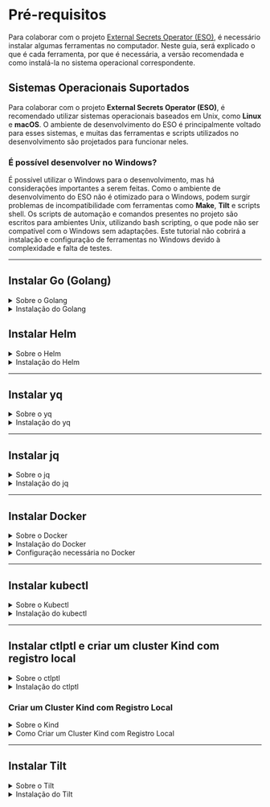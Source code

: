 # Pré-requisitos

Para colaborar com o projeto [External Secrets Operator (ESO)](https://external-secrets.io/latest/), é necessário instalar algumas ferramentas no computador. Neste guia, será explicado o que é cada ferramenta, por que é necessária, a versão recomendada e como instalá-la no sistema operacional correspondente.

## Sistemas Operacionais Suportados

Para colaborar com o projeto **External Secrets Operator (ESO)**, é recomendado utilizar sistemas operacionais baseados em Unix, como **Linux** e **macOS**. O ambiente de desenvolvimento do ESO é principalmente voltado para esses sistemas, e muitas das ferramentas e scripts utilizados no desenvolvimento são projetados para funcionar neles.

### É possível desenvolver no Windows?

É possível utilizar o Windows para o desenvolvimento, mas há considerações importantes a serem feitas. Como o ambiente de desenvolvimento do ESO não é otimizado para o Windows, podem surgir problemas de incompatibilidade com ferramentas como **Make**, **Tilt** e scripts shell. Os scripts de automação e comandos presentes no projeto são escritos para ambientes Unix, utilizando bash scripting, o que pode não ser compatível com o Windows sem adaptações. Este tutorial não cobrirá a instalação e configuração de ferramentas no Windows devido à complexidade e falta de testes.

---

## Instalar Go (Golang)

<details>
  <summary>Sobre o Golang</summary>

### O que é Go?

Go, também conhecido como Golang, é uma linguagem de programação criada pelo Google. É conhecida por ser eficiente, fácil de aprender e excelente para desenvolver aplicativos rápidos e escaláveis.

### Por que é necessário Go?

No projeto **External Secrets Operator**, Go é utilizado para desenvolver partes fundamentais do código. É necessário para compilar, executar e contribuir com o código-fonte do projeto.

</details>

<details>
  <summary>Instalação do Golang</summary>

### Versão Necessária

- **Versão mínima:** Go 1.20 ou superior.
- **Versão recomendada:** Go 1.23.3

> Durante o desenvolvimento deste guia, a versão mais recente do Go é a **1.23.3**, a qual funcionou perfeitamente com o projeto **External Secrets Operator**. Versões anteriores apresentaram falhas nos testes da aplicação. Antes de testar o projeto, verifique sua versão do Go.

### Como Instalar Go

<details>
  <summary>Instalação no Linux</summary>

1. **Baixar o arquivo de instalação do Go:**

   Acesse o site oficial ou use o comando abaixo:

   ```bash
   wget https://golang.org/dl/go1.23.3.linux-amd64.tar.gz
   ```

2. **Remover instalações anteriores do Go:**

   ```bash
   sudo rm -rf /usr/local/go
   ```

3. **Extrair o novo arquivo do Go para `/usr/local`:**

   ```bash
   sudo tar -C /usr/local -xzf go1.23.3.linux-amd64.tar.gz
   ```

4. **Atualizar o PATH adicionando `/usr/local/go/bin`:**

   - Edite o arquivo `~/.profile` ou `/etc/profile` e adicione:

     ```bash
     export PATH=$PATH:/usr/local/go/bin
     ```

   - Ou execute diretamente no terminal para a sessão atual:

     ```bash
     export PATH=$PATH:/usr/local/go/bin
     ```

5. **Aplicar as alterações do PATH imediatamente:**

   ```bash
   source ~/.profile
   ```

6. **Verificar a instalação do Go e se está na versão suportada:**

   ```bash
   go version
   ```

> **Nota:** Para Debian/Ubuntu, é possível instalar o Go utilizando o Snap:

```bash
sudo snap install --classic go
```

</details>

<details>
  <summary>Instalação no macOS</summary>

1. **Baixar o arquivo de instalação do Go:**

   - [Apple macOS (ARM64), macOS 11 ou superior](https://go.dev/dl/go1.23.3.darwin-arm64.pkg)
   - [Apple macOS (Intel), macOS 10.15 ou superior](https://go.dev/dl/go1.23.3.darwin-amd64.pkg)

2. **Executar o arquivo baixado e seguir as instruções de instalação.**

   O pacote instala a distribuição do Go em `/usr/local/go`. O instalador deve adicionar o diretório `/usr/local/go/bin` à variável de ambiente `PATH`. Pode ser necessário reiniciar qualquer sessão aberta do Terminal para que a alteração entre em vigor.

3. **Verificar a instalação do Go e se está na versão suportada:**

   ```bash
   go version
   ```

</details>

Quaisquer dúvidas ou problemas com a instalação do Go, consulte a [documentação oficial](https://go.dev/doc/install).

---
</details>

## Instalar Helm

<details>
  <summary>Sobre o Helm</summary>

### O que é o Helm?

O Helm é um gerenciador de pacotes para Kubernetes, a plataforma que automatiza a implantação, escalonamento e gerenciamento de aplicativos em contêineres.

### Por que é necessário o Helm?

No projeto **External Secrets Operator**, o Helm é utilizado para simplificar a instalação e gerenciamento de aplicações dentro do Kubernetes, automatizando processos complexos de configuração e implantação.

</details>

<details>
  <summary>Instalação do Helm</summary>

### Versão Necessária

- **Versão recomendada:** Helm 3 (versão mais recente do Helm 3).

### Como Instalar o Helm

<details>
  <summary>Instalação no Linux</summary>

1. **Baixar o script de instalação:**

   ```bash
   curl -fsSL -o get_helm.sh https://raw.githubusercontent.com/helm/helm/main/scripts/get-helm-3
   ```

2. **Tornar o script executável:**

   ```bash
   chmod 700 get_helm.sh
   ```

3. **Executar o script de instalação:**

   ```bash
   ./get_helm.sh
   ```

4. **Verificar a instalação do Helm:**

   ```bash
   helm version
   ```

</details>

<details>
  <summary>Instalação no macOS</summary>

- **Usando o Homebrew:**

  ```bash
  brew install helm
  ```

- **Verificar a instalação do Helm:**

  ```bash
  helm version
  ```

</details>

Para outras opções de instalação e mais detalhes, consulte o [guia oficial de instalação do Helm](https://helm.sh/docs/intro/install/).

</details>

---

## Instalar yq

<details>
  <summary>Sobre o yq</summary>

### O que é o yq?

O yq é uma ferramenta de linha de comando para ler, manipular e escrever arquivos YAML, amplamente utilizados para configurações.

### Por que é necessário o yq?

No projeto **External Secrets Operator**, o yq é utilizado para automatizar a edição de arquivos de configuração YAML, facilitando ajustes e implementações.

</details>

<details>
  <summary>Instalação do yq</summary>

### Versão Necessária

- **Versão recomendada:** yq v4.44.3 ou superior.

### Como Instalar o yq

<details>
  <summary>Instalação no Linux</summary>

1. **Baixar o binário do yq:**

   ```bash
   wget https://github.com/mikefarah/yq/releases/download/v4.44.3/yq_linux_amd64.tar.gz
   ```

2. **Extrair o arquivo baixado:**

   ```bash
   tar xvf yq_linux_amd64.tar.gz
   ```

3. **Mover o binário para `/usr/local/bin` e tornar executável:**

   ```bash
   sudo mv yq_linux_amd64 /usr/local/bin/yq
   sudo chmod +x /usr/local/bin/yq
   ```

4. **Verificar a instalação do yq:**

   ```bash
   yq --version
   ```

> **Alternativa:** Caso encontre problemas, instale via Snap:

```bash
sudo snap install yq
```

</details>

<details>
  <summary>Instalação no macOS</summary>

- **Usando o Homebrew:**

  ```bash
  brew install yq
  ```

- **Verificar a instalação do yq:**

  ```bash
  yq --version
  ```

</details>

Para outras opções de instalação e mais detalhes, consulte o [repositório oficial do yq](https://github.com/mikefarah/yq).

</details>

---

## Instalar jq

<details>
  <summary>Sobre o jq</summary>

### O que é o jq?

O jq é uma ferramenta de linha de comando para processar e manipular dados em formato JSON.

### Por que é necessário o jq?

No projeto **External Secrets Operator**, o jq é essencial para trabalhar com dados JSON, permitindo filtrar e transformar informações de forma eficiente.

</details>

<details>
  <summary>Instalação do jq</summary>

### Versão Necessária

- **Versão recomendada:** jq 1.6 ou superior.

### Como Instalar o jq

<details>
  <summary>Instalação no Linux</summary>

- **Para Debian/Ubuntu:**

  ```bash
  sudo apt-get install jq
  ```

- **Para Fedora:**

  ```bash
  sudo dnf install jq
  ```

- **Verificar a instalação do jq:**

  ```bash
  jq --version
  ```

</details>

<details>
  <summary>Instalação no macOS</summary>

- **Usando o Homebrew:**

  ```bash
  brew install jq
  ```

- **Verificar a instalação do jq:**

  ```bash
  jq --version
  ```

</details>

Para outras opções de instalação e mais detalhes, consulte o [site oficial do jq](https://stedolan.github.io/jq/).

</details>

---

## Instalar Docker

<details>
  <summary>Sobre o Docker</summary>

### O que é o Docker?

O Docker é uma plataforma que permite criar, implantar e executar aplicativos em contêineres. Os contêineres permitem empacotar uma aplicação com todas as suas dependências em uma unidade padrão para desenvolvimento e implantação.

### Por que é necessário o Docker?

No projeto **External Secrets Operator**, o Docker é usado para criar imagens de contêineres e executar serviços em ambientes isolados. É essencial para o desenvolvimento, teste e implantação da aplicação dentro de um ambiente Kubernetes.

</details>

<details>
  <summary>Instalação do Docker</summary>

### Como Instalar o Docker

<details>
  <summary>Instalação no Linux</summary>

1. **Atualizar os pacotes existentes:**

   ```bash
   sudo apt-get update
   ```

2. **Instalar pacotes necessários:**

   ```bash
   sudo apt-get install \
     ca-certificates \
     curl \
     gnupg \
     lsb-release
   ```

3. **Adicionar a chave GPG oficial do Docker:**

   ```bash
   curl -fsSL https://download.docker.com/linux/ubuntu/gpg | sudo gpg --dearmor -o /usr/share/keyrings/docker-archive-keyring.gpg
   ```

4. **Adicionar o repositório do Docker:**

   ```bash
   echo \
     "deb [arch=$(dpkg --print-architecture) signed-by=/usr/share/keyrings/docker-archive-keyring.gpg] \
     https://download.docker.com/linux/ubuntu \
     $(lsb_release -cs) stable" | sudo tee /etc/apt/sources.list.d/docker.list > /dev/null
   ```

5. **Instalar o Docker Engine:**

   ```bash
   sudo apt-get update
   sudo apt-get install docker-ce docker-ce-cli containerd.io
   ```

6. **Verificar a instalação do Docker:**

   ```bash
   sudo docker run hello-world
   ```

</details>

<details>
  <summary>Instalação no macOS</summary>

- **Baixar o Docker Desktop para macOS:**

  Acesse o site oficial e baixe o Docker Desktop:

  - [Docker Desktop para Mac com Intel Chip](https://desktop.docker.com/mac/stable/amd64/Docker.dmg)
  - [Docker Desktop para Mac com Apple Chip (M1)](https://desktop.docker.com/mac/stable/arm64/Docker.dmg)

- **Instalar o Docker Desktop:**

  1. Abra o arquivo `Docker.dmg`.
  2. Arraste o ícone do Docker para a pasta `Applications`.
  3. Inicie o Docker Desktop a partir da pasta `Applications`.

- **Verificar a instalação do Docker:**

  Abra um terminal e execute:

  ```bash
  docker --version
  ```

</details>

Para outras opções de instalação e mais detalhes, consulte a [documentação oficial do Docker](https://docs.docker.com/get-docker/).

</details>

<details>
  <summary>Configuração necessária no Docker</summary>

### Configurar Docker para Uso sem Root

Por padrão, o Docker requer privilégios de superusuário (root) para executar. Para facilitar o uso, é recomendado adicionar o usuário atual ao grupo `docker` para executar comandos sem `sudo`.

<details>
  <summary>Passos para configurar o Docker sem root no Linux</summary>

1. **Criar o grupo docker (se não existir):**

   ```bash
   sudo groupadd docker
   ```

2. **Adicionar o usuário atual ao grupo docker:**

   ```bash
   sudo usermod -aG docker $USER
   ```

3. **Aplicar as alterações de grupo sem fazer logout:**

   ```bash
   newgrp docker
   ```

4. **Verificar se é possível executar o Docker sem sudo:**

   ```bash
   docker run hello-world
   ```

   Se o comando funcionar sem erros, a configuração foi bem-sucedida.

</details>

</details>
  
---

## Instalar kubectl

<details>
  <summary>Sobre o Kubectl</summary>

### O que é o kubectl?

O **kubectl** é a ferramenta de linha de comando para gerenciar clusters Kubernetes. Permite executar comandos no cluster, gerenciar recursos e depurar aplicações.

### Por que é necessário o kubectl?

No projeto **External Secrets Operator**, o kubectl é usado para interagir com o cluster Kubernetes local ou remoto, aplicar configurações e verificar o estado dos recursos implantados.

</details>

<details>
  <summary>Instalação do kubectl</summary>

### Versão Necessária

- **Versão compatível com a versão do Kubernetes instalada (geralmente a versão estável mais recente).**

### Como Instalar o kubectl

<details>
  <summary>Instalação no Linux</summary>

1. **Baixar a versão mais recente do kubectl:**

   ```bash
   curl -LO "https://dl.k8s.io/release/$(curl -L -s https://dl.k8s.io/release/stable.txt)/bin/linux/amd64/kubectl"
   ```

2. **Tornar o binário executável:**

   ```bash
   chmod +x kubectl
   ```

3. **Mover o binário para o PATH:**

   ```bash
   sudo mv kubectl /usr/local/bin/
   ```

4. **Verificar a instalação do kubectl:**

   ```bash
   kubectl version --client
   ```

</details>

<details>
  <summary>Instalação no macOS</summary>

- **Usando o Homebrew:**

  ```bash
  brew install kubectl
  ```

- **Verificar a instalação do kubectl:**

  ```bash
  kubectl version --client
  ```

</details>

Para outras opções de instalação e mais detalhes, consulte a [documentação oficial do kubectl](https://kubernetes.io/docs/tasks/tools/).

</details>

---

## Instalar ctlptl e criar um cluster Kind com registro local

<details>
  <summary>Sobre o ctlptl</summary>

### O que é o ctlptl?

O **ctlptl** (Control Plane Tool) é uma ferramenta para gerenciar clusters locais de desenvolvimento Kubernetes. Ele facilita a criação e gerenciamento de clusters como o **Kind** (Kubernetes in Docker) e a configuração de registros locais de contêiner.

### Por que é necessário o ctlptl?

No projeto **External Secrets Operator**, o ctlptl é usado para criar e gerenciar um cluster Kubernetes local usando o Kind, além de configurar um registro local de contêiner para armazenar imagens Docker durante o desenvolvimento.

</details>

<details>
  <summary>Instalação do ctlptl</summary>

### Versão Necessária

- **Versão mais recente disponível do ctlptl.**

### Como Instalar o ctlptl

<details>
  <summary>Instalação no Linux</summary>

1. **Baixar o binário do ctlptl:**

   ```bash
   curl -s https://api.github.com/repos/tilt-dev/ctlptl/releases/latest \
   | grep "browser_download_url.*linux_amd64.tar.gz" \
   | cut -d '"' -f 4 \
   | wget -i -
   ```

2. **Extrair o arquivo baixado:**

   ```bash
   tar xvf ctlptl*_linux_amd64.tar.gz
   ```

3. **Mover o binário para `/usr/local/bin`:**

   ```bash
   sudo mv ctlptl /usr/local/bin/
   ```

4. **Verificar a instalação do ctlptl:**

   ```bash
   ctlptl version
   ```

</details>

<details>
  <summary>Instalação no macOS</summary>

- **Usando o Homebrew:**

  ```bash
  brew install tilt-dev/tap/ctlptl
  ```

- **Verificar a instalação do ctlptl:**

  ```bash
  ctlptl version
  ```

</details>

</details>

### Criar um Cluster Kind com Registro Local

<details>
  <summary>Sobre o Kind</summary>

O **Kind** (Kubernetes in Docker) é uma ferramenta para executar clusters Kubernetes locais usando contêineres Docker como nós do cluster.

</details>

<details>
  <summary>Como Criar um Cluster Kind com Registro Local</summary>

1. **Criar um registro local de contêiner:**

   ```bash
   docker run -d --restart=always -p "5000:5000" --name kind-registry registry:2
   ```

2. **Criar um cluster Kind usando o ctlptl e conectá-lo ao registro local:**

   ```bash
   ctlptl create cluster kind --registry=kind-registry
   ```

   Isso criará um cluster Kind configurado para usar o registro local em `localhost:5000`.

3. **Verificar se o cluster está funcionando:**

   ```bash
   kubectl cluster-info --context kind-kind
   ```

4. **Listar os clusters gerenciados pelo ctlptl:**

   ```bash
   ctlptl get clusters
   ```
</details>

---

## Instalar Tilt

<details>
  <summary>Sobre o Tilt</summary>

### O que é o Tilt?

O Tilt é uma ferramenta que agiliza o desenvolvimento em ambientes Kubernetes. Automatiza a construção, implantação e monitoramento do código, permitindo um ciclo de desenvolvimento mais rápido.

### Por que é necessário o Tilt?

No projeto **External Secrets Operator**, o Tilt é utilizado para desenvolver e testar alterações no código de forma eficiente, refletindo mudanças quase instantaneamente no ambiente Kubernetes local.

</details>

<details>
  <summary>Instalação do Tilt</summary>

### Versão Necessária
- **Pré-requisitos:** Instalar o Docker, kubectl, Kind e ctlptl.
- **Versão recomendada:** Versão mais recente disponível.

### Como Instalar o Tilt

<details>
  <summary>Instalação no Linux</summary>

1. **Baixar e executar o script de instalação:**

   ```bash
   curl -fsSL https://raw.githubusercontent.com/tilt-dev/tilt/master/scripts/install.sh | bash
   ```

2. **Verificar a instalação do Tilt:**

   ```bash
   tilt version
   ```

</details>

<details>
  <summary>Instalação no macOS</summary>

- **Usando o Homebrew:**

  ```bash
  brew install tilt-dev/tap/tilt
  ```

- **Verificar a instalação do Tilt:**

  ```bash
  tilt version
  ```

</details>

Para outras opções de instalação e mais detalhes, consulte o [guia oficial de instalação do Tilt](https://docs.tilt.dev/install.html).

</details>